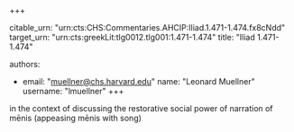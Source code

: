 +++


citable_urn: "urn:cts:CHS:Commentaries.AHCIP:Iliad.1.471-1.474.fx8cNdd"
target_urn: "urn:cts:greekLit:tlg0012.tlg001:1.471-1.474"
title: "Iliad 1.471-1.474"

authors:
- email: "muellner@chs.harvard.edu"
  name: "Leonard Muellner"
  username: "lmuellner"
+++

<p>in the context of discussing the restorative social power of narration of mēnis (appeasing mēnis with song)</p>